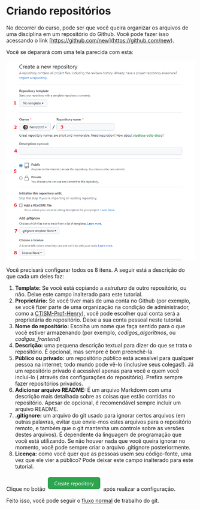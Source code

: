 # Criando repositórios

No decorrer do curso, pode ser que você queira organizar os arquivos de uma 
disciplina em um repositório do Github. Você pode fazer isso acessando o link 
[https://github.com/new](https://github.com/new).

Você se deparará com uma tela parecida com esta:

![](../imagens/create_1.png)

Você precisará configurar todos os 8 itens. A seguir está a descrição do que
cada um deles faz:

1. **Template:** Se você está copiando a _estrutura_ de outro repositório, ou
   não. Deixe este campo inalterado para este tutorial.
2. **Proprietário:** Se você tiver mais de uma conta no Github (por exemplo,
    se você fizer parte de uma organização na condição de administrador, 
    como a [CTISM-Prof-Henry](https://github.com/CTISM-Prof-Henry)), você pode
    escolher qual conta será a proprietária do repositório. Deixe a sua conta 
    pessoal neste tutorial.
3. **Nome do repositório:** Escolha um nome que faça sentido para o que você 
   estiver armazenando (por exemplo, _codigos_algoritmos_, ou _codigos_frontend_)
4. **Descrição:** uma pequena descrição textual para dizer do que se trata o 
   repositório. É opcional, mas sempre é bom preenchê-la.
5. **Público ou privado:** um repositório _público_ está acessível para qualquer
   pessoa na internet; todo mundo pode vê-lo (inclusive seus colegas!). Já um
   repositório privado é acessível apenas para você e quem você incluí-lo (
   através das configurações do repositório). Prefira sempre fazer repositórios
   privados.
6. **Adicionar arquivo README:** É um arquivo Markdown com uma descrição mais
   detalhada sobre as coisas que estão contidas no repositório. Apesar de opcional,
   é recomendável sempre incluir um arquivo README.
7. **.gitignore:** um arquivo do git usado para ignorar certos arquivos (em 
   outras palavras, evitar que envie-mos estes arquivos para o repositório 
   remoto, e também que o git mantenha um controle sobre as versões destes 
   arquivos). É dependente da linguagem de programação que você está utilizando.
   Se não houver nada que você queira ignorar no momento, você pode sempre criar
   o arquivo .gitignore posteriormente.
8. **Licença:** como você quer que as pessoas usem seu código-fonte, uma vez
   que ele vier a público? Pode deixar este campo inalterado para este tutorial.

Clique no botão <img src="../imagens/create_2.png"> após realizar a configuração.

Feito isso, você pode seguir o [fluxo normal](guia_rápido.md) de 
trabalho do git.
